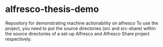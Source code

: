 # alfresco-thesis-demo
Repository for demonstrating machine actionability on alfresco
To use the project, you need to put the source directories (src and src-share) within the source directories of a set-up Alfresco and Alfresco Share project respectively.

